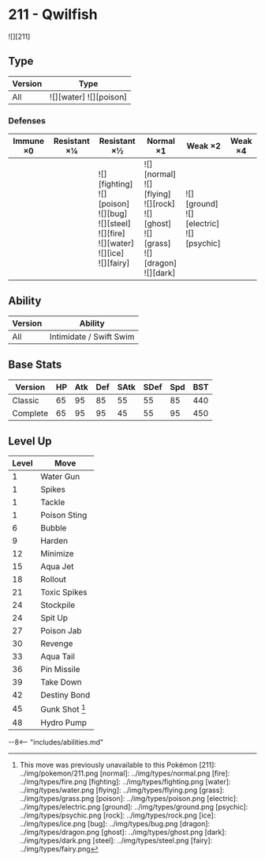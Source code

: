 # 211 - Qwilfish
![][211]

## Type

Version | Type
---     | ---
All     | ![][water]  ![][poison]

### Defenses

Immune ×0 | Resistant ×¼ | Resistant ×½                                                                                                    | Normal ×1                                                                                           | Weak ×2                                          | Weak ×4
---       | ---          | ---                                                                                                             | ---                                                                                                 | ---                                              | ---
&nbsp;    | &nbsp;       | ![][fighting]<br>![][poison]<br>![][bug]<br>![][steel]<br>![][fire]<br>![][water]<br>![][ice]<br>![][fairy]<br> | ![][normal]<br>![][flying]<br>![][rock]<br>![][ghost]<br>![][grass]<br>![][dragon]<br>![][dark]<br> | ![][ground]<br>![][electric]<br>![][psychic]<br> | &nbsp;

## Ability

Version | Ability
---     | ---
All     | Intimidate / Swift Swim

## Base Stats

Version  | HP  | Atk | Def | SAtk | SDef | Spd | BST
---      | --- | --- | --- | ---  | ---  | --- | ---
Classic  | 65  | 95  | 85  | 55   | 55   | 85  | 440
Complete | 65  | 95  | 95  | 45   | 55   | 95  | 450

## Level Up

Level | Move
---   | ---
1     | Water Gun
1     | Spikes
1     | Tackle
1     | Poison Sting
6     | Bubble
9     | Harden
12    | Minimize
15    | Aqua Jet
18    | Rollout
21    | Toxic Spikes
24    | Stockpile
24    | Spit Up
27    | Poison Jab
30    | Revenge
33    | Aqua Tail
36    | Pin Missile
39    | Take Down
42    | Destiny Bond
45    | Gunk Shot [^1]
48    | Hydro Pump


--8<-- "includes/abilities.md"

[^1]: This move was previously unavailable to this Pokémon
[211]: ../img/pokemon/211.png
[normal]: ../img/types/normal.png
[fire]: ../img/types/fire.png
[fighting]: ../img/types/fighting.png
[water]: ../img/types/water.png
[flying]: ../img/types/flying.png
[grass]: ../img/types/grass.png
[poison]: ../img/types/poison.png
[electric]: ../img/types/electric.png
[ground]: ../img/types/ground.png
[psychic]: ../img/types/psychic.png
[rock]: ../img/types/rock.png
[ice]: ../img/types/ice.png
[bug]: ../img/types/bug.png
[dragon]: ../img/types/dragon.png
[ghost]: ../img/types/ghost.png
[dark]: ../img/types/dark.png
[steel]: ../img/types/steel.png
[fairy]: ../img/types/fairy.png
